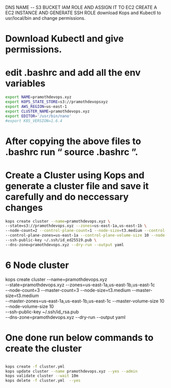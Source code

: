 DNS NAME --
S3 BUCKET 
IAM ROLE AND ASSIGN IT TO EC2 
CREATE A EC2 INSTANCE AND GENERATE SSH ROLE
download Kops and Kubectl to usr/local/bin and change permissions.

# Download Kubectl and give permissions.
# edit .bashrc and add all the env variables 

 ``` bash
export NAME=pramothdevops.xyz
export KOPS_STATE_STORE=s3://pramothdevopsxyz
export AWS_REGION=us-east-1
export CLUSTER_NAME=pramothdevops.xyz
export EDITOR='/usr/bin/nano'
#export K8S_VERSION=1.6.4
```

# After copying the above files to .bashrc run “ source .bashrc ”.

# Create a Cluster using Kops and generate a cluster file and save it carefully and do neccessary changes
``` bash
kops create cluster --name=pramothdevops.xyz \
--state=s3://pramothdevops.xyz --zones=us-east-1a,us-east-1b \
--node-count=2 --control-plane-count=1 --node-size=t3.medium --control-plane-size=t3.medium \
--control-plane-zones=us-east-1a --control-plane-volume-size 10 --node-volume-size 10 \
--ssh-public-key ~/.ssh/id_ed25519.pub \
--dns-zone=pramothdevops.xyz --dry-run --output yaml
```


# 6 Node cluster 

 kops create cluster --name=pramothdevops.xyz \
 --state=pramothdevops.xyz --zones=us-east-1a,us-east-1b,us-east-1c \
 --node-count=3 --master-count=3 --node-size=t3.medium --master-size=t3.medium \
 --master-zones=us-east-1a,us-east-1b,us-east-1c --master-volume-size 10 --node-volume-size 10 \
 --ssh-public-key ~/.ssh/id_rsa.pub \
 --dns-zone=pramothdevops.xyz --dry-run --output yaml


# One done run below commands to create the cluster 

``` bash

kops create -f cluster.yml
kops update cluster --name pramothdevops.xyz --yes --admin
kops validate cluster --wait 10m
kops delete -f cluster.yml  --yes
```


